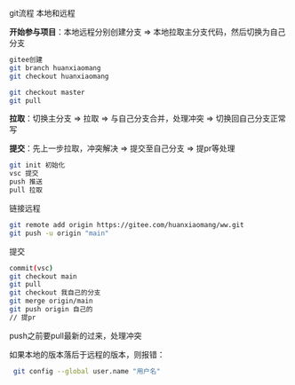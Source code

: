 git流程 本地和远程

**开始参与项目**：本地远程分别创建分支 => 本地拉取主分支代码，然后切换为自己分支

```bash
gitee创建
git branch huanxiaomang
git checkout huanxiaomang

git checkout master
git pull
```

**拉取**：切换主分支 => 拉取 => 与自己分支合并，处理冲突 => 切换回自己分支正常写

**提交**：先上一步拉取，冲突解决 => 提交至自己分支 => 提pr等处理



```bash
git init 初始化
vsc 提交
push 推送
pull 拉取
```



链接远程

```bash
git remote add origin https://gitee.com/huanxiaomang/ww.git
git push -u origin "main"
```







提交

```bash
commit(vsc)
git checkout main
git pull
git checkout 我自己的分支
git merge origin/main
git push origin 自己的
// 提pr
```



push之前要pull最新的过来，处理冲突

如果本地的版本落后于远程的版本，则报错：





```bash
 git config --global user.name "用户名"
```































